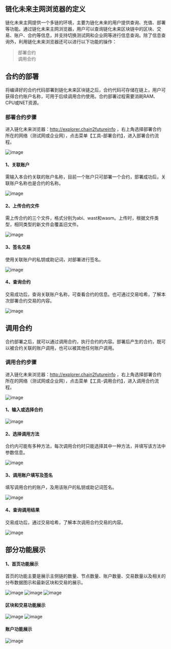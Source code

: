 ## 链化未来主网浏览器的定义

链化未来主网提供一个多链的环境，主要为链化未来的用户提供查询、充值、部署等功能。通过链化未来主网浏览器，用户可以查询链化未来区块链中的区块、交易、账户、合约等信息，并支持切换测试网和企业网等进行信息查询。除了信息查询外，利用链化未来浏览器还可以进行以下功能的操作：     
>部署合约  
>调用合约  

## 合约的部署  

将编译好的合约代码部署到链化未来区块链之后，合约代码可存储在链上，用户可获得合约账户名称，可用于后续调用合约使用。合约部署过程需要消耗RAM、CPU或NET资源。

### 部署合约步骤  

进入链化未来浏览器：http://explorer.chain2futureinfo ，右上角选择部署合约所在的网络（测试网或企业网），点击菜单【工具-部署合约】，进入部署合约流程。

![image](https://user-images.githubusercontent.com/44561751/61106285-3cee6800-a4af-11e9-8170-190f4e28fb8d.png)

#### 1、关联账户  
需输入本合约关联的账户名称，目前一个账户只可部署一个合约，部署成功后，关联账户名称也是合约的名称。

![image](https://user-images.githubusercontent.com/44561751/61106340-71622400-a4af-11e9-8bad-f16bcd2ed2d7.png)

#### 2、上传合约文件  
需上传合约的三个文件，格式分别为abi、wast和wasm。上传时，根据文件类型，相同类型的新文件会覆盖旧文件。

![image](https://user-images.githubusercontent.com/44561751/61106938-2fd27880-a4b1-11e9-82d3-313e9b9bbf4e.png)

#### 3、签名交易

使用关联账户的私钥或助记词，对部署进行签名。

![image](https://user-images.githubusercontent.com/44561751/61106944-32cd6900-a4b1-11e9-9ecc-101275aee052.png)

#### 4、查询合约

交易成功后，查询关联账户名称，可查看合约的信息。也可通过交易哈希，了解本次部署合约交易的内容。

![image](https://user-images.githubusercontent.com/44561751/61106511-f9e0c480-a4af-11e9-97dd-eaf075830be2.png)

## 调用合约

合约部署之后，就可以通过调用合约，执行合约的内容。部署后产生的合约，既可以被合约关联的账户调用，也可以被其他任何账户调用。

### 调用合约步骤

进入链化未来浏览器：http://explorer.chain2futureinfo ，右上角选择部署合约所在的网络（测试网或企业网），点击菜单【工具-调用合约】，进入调用合约流程。

![image](https://user-images.githubusercontent.com/44561751/61106285-3cee6800-a4af-11e9-8170-190f4e28fb8d.png)

#### 1、输入或选择合约

![image](https://user-images.githubusercontent.com/44561751/61106683-74a9df80-a4b0-11e9-9c70-6b270b2513a7.png)

#### 2、选择调用方法

合约内可能有多种方法，每次调用合约时只能选择其中一种方法，并填写该方法中参数信息。

![image](https://user-images.githubusercontent.com/44561751/61106838-eb46dd00-a4b0-11e9-9f00-7308e0ee1b3b.png)

#### 3、调用账户填写及签名

填写调用合约的账户，及用该账户的私钥或助记词签名。

![image](https://user-images.githubusercontent.com/44561751/61106886-09144200-a4b1-11e9-90be-a53bf4e87f23.png)

#### 4、查询调用结果

交易成功后，通过交易哈希，了解本次调用合约交易的内容。

![image](https://user-images.githubusercontent.com/44561751/61106896-0e718c80-a4b1-11e9-9a2b-5f94b6f7a950.png)


## 部分功能展示

#### 1、首页功能展示

首页的功能主要是展示主侧链的数量、节点数量、账户数量、交易数量以及相关的分布数据图示和最新区块和交易的展示。

![image](https://user-images.githubusercontent.com/44561751/61107013-64decb00-a4b1-11e9-87d8-9922d371efbf.png)
![image](https://user-images.githubusercontent.com/44561751/61107044-71fbba00-a4b1-11e9-901e-6bdac3dba350.png)
![image](https://user-images.githubusercontent.com/44561751/61107056-7b852200-a4b1-11e9-866b-0216c2207293.png)

#### 区块和交易功能展示  
![image](https://user-images.githubusercontent.com/44561751/61107099-95266980-a4b1-11e9-84b8-6fed1834346a.png)
![image](https://user-images.githubusercontent.com/44561751/61107117-a1122b80-a4b1-11e9-92a2-1669d7df67a4.png)


#### 账户功能展示

![image](https://user-images.githubusercontent.com/44561751/61107135-b5562880-a4b1-11e9-90ff-25bd1c66d0bb.png)
